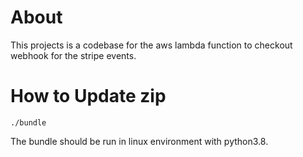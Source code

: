 # About
This projects is a codebase for the aws lambda function to checkout webhook for the stripe events.

# How to Update zip
```
./bundle
```
The bundle should be run in linux environment with python3.8.